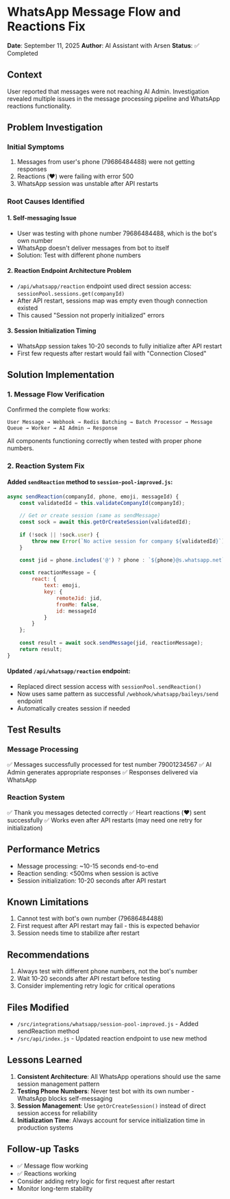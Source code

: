 # WhatsApp Message Flow and Reactions Fix
**Date**: September 11, 2025
**Author**: AI Assistant with Arsen
**Status**: ✅ Completed

## Context
User reported that messages were not reaching AI Admin. Investigation revealed multiple issues in the message processing pipeline and WhatsApp reactions functionality.

## Problem Investigation

### Initial Symptoms
1. Messages from user's phone (79686484488) were not getting responses
2. Reactions (❤️) were failing with error 500
3. WhatsApp session was unstable after API restarts

### Root Causes Identified

#### 1. Self-messaging Issue
- User was testing with phone number 79686484488, which is the bot's own number
- WhatsApp doesn't deliver messages from bot to itself
- Solution: Test with different phone numbers

#### 2. Reaction Endpoint Architecture Problem
- `/api/whatsapp/reaction` endpoint used direct session access: `sessionPool.sessions.get(companyId)`
- After API restart, sessions map was empty even though connection existed
- This caused "Session not properly initialized" errors

#### 3. Session Initialization Timing
- WhatsApp session takes 10-20 seconds to fully initialize after API restart
- First few requests after restart would fail with "Connection Closed"

## Solution Implementation

### 1. Message Flow Verification
Confirmed the complete flow works:
```
User Message → Webhook → Redis Batching → Batch Processor → Message Queue → Worker → AI Admin → Response
```

All components functioning correctly when tested with proper phone numbers.

### 2. Reaction System Fix

#### Added `sendReaction` method to `session-pool-improved.js`:
```javascript
async sendReaction(companyId, phone, emoji, messageId) {
    const validatedId = this.validateCompanyId(companyId);
    
    // Get or create session (same as sendMessage)
    const sock = await this.getOrCreateSession(validatedId);
    
    if (!sock || !sock.user) {
        throw new Error(`No active session for company ${validatedId}`);
    }

    const jid = phone.includes('@') ? phone : `${phone}@s.whatsapp.net`;
    
    const reactionMessage = {
        react: {
            text: emoji,
            key: {
                remoteJid: jid,
                fromMe: false,
                id: messageId
            }
        }
    };
    
    const result = await sock.sendMessage(jid, reactionMessage);
    return result;
}
```

#### Updated `/api/whatsapp/reaction` endpoint:
- Replaced direct session access with `sessionPool.sendReaction()`
- Now uses same pattern as successful `/webhook/whatsapp/baileys/send` endpoint
- Automatically creates session if needed

## Test Results

### Message Processing
✅ Messages successfully processed for test number 79001234567
✅ AI Admin generates appropriate responses
✅ Responses delivered via WhatsApp

### Reaction System
✅ Thank you messages detected correctly
✅ Heart reactions (❤️) sent successfully
✅ Works even after API restarts (may need one retry for initialization)

## Performance Metrics
- Message processing: ~10-15 seconds end-to-end
- Reaction sending: <500ms when session is active
- Session initialization: 10-20 seconds after API restart

## Known Limitations
1. Cannot test with bot's own number (79686484488)
2. First request after API restart may fail - this is expected behavior
3. Session needs time to stabilize after restart

## Recommendations
1. Always test with different phone numbers, not the bot's number
2. Wait 10-20 seconds after API restart before testing
3. Consider implementing retry logic for critical operations

## Files Modified
- `/src/integrations/whatsapp/session-pool-improved.js` - Added sendReaction method
- `/src/api/index.js` - Updated reaction endpoint to use new method

## Lessons Learned
1. **Consistent Architecture**: All WhatsApp operations should use the same session management pattern
2. **Testing Phone Numbers**: Never test bot with its own number - WhatsApp blocks self-messaging
3. **Session Management**: Use `getOrCreateSession()` instead of direct session access for reliability
4. **Initialization Time**: Always account for service initialization time in production systems

## Follow-up Tasks
- ✅ Message flow working
- ✅ Reactions working
- Consider adding retry logic for first request after restart
- Monitor long-term stability